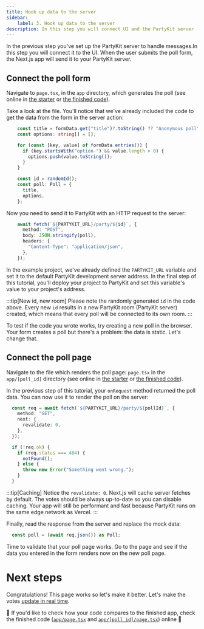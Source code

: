 ```yaml
---
title: Hook up data to the server
sidebar:
    label: 3. Hook up data to the server
description: In this step you will connect UI and the PartyKit server
---
```


In the previous step you've set up the PartyKit server to handle messages.In this step you will connect it to the UI. When the user submits the poll form, the Next.js app will send it to your PartyKit server.

## Connect the poll form

Navigate to `page.tsx`, in the `app` directory, which generates the poll (see online in <a href="https://github.com/partykit/tutorial-starter-partypoll/blob/main/app/page.tsx#L30" target="_blank" rel="noopener noreferrer">the starter</a> or <a href="https://github.com/partykit/partypoll/blob/main/app/page.tsx#L30-L36" target="_blank" rel="noopener noreferrer">the finished code</a>).

Take a look at the file. You'll notice that we've already included the code to get the data from the form in the server action:

```ts
    const title = formData.get("title")?.toString() ?? "Anonymous poll";
    const options: string[] = [];

    for (const [key, value] of formData.entries()) {
      if (key.startsWith("option-") && value.length > 0) {
        options.push(value.toString());
      }
    }

    const id = randomId();
    const poll: Poll = {
      title,
      options,
    };
```

Now you need to send it to PartyKit with an HTTP request to the server:

```ts
    await fetch(`${PARTYKIT_URL}/party/${id}`, {
      method: "POST",
      body: JSON.stringify(poll),
      headers: {
        "Content-Type": "application/json",
      },
    });
```

In the example project, we've already defined the `PARTYKIT_URL` variable and set it to the default PartyKit development server address. In the final step of this tutorial, you'll deploy your project to PartyKit and set this variable's value to your project's address.

:::tip[New id, new room]
Please note the randomly generated `id` in the code above. Every new `id` results in a new PartyKit room (PartyKit server) created, which means that every poll will be connected to its own room.
:::

To test if the code you wrote works, try creating a new poll in the browser. Your form creates a poll but there's a problem: the data is static. Let's change that.

## Connect the poll page

Navigate to the file which renders the poll page: `page.tsx` in the `app/[poll_id]` directory (see online in <a href="https://github.com/partykit/tutorial-starter-partypoll/blob/main/app/%5Bpoll_id%5D/page.tsx#L14-L16" target="_blank" rel="noopener noreferrer">the starter</a> or <a href="https://github.com/partykit/partypoll/blob/main/app/%5Bpoll_id%5D/page.tsx#L15C11-L30" target="_blank" rel="noopener noreferrer">the finished code</a>).

In the previous step of this tutorial, your `onRequest` method returned the poll data. You can now use it to render the poll on the server:

```ts
  const req = await fetch(`${PARTYKIT_URL}/party/${pollId}`, {
    method: "GET",
    next: {
      revalidate: 0,
    },
  });

  if (!req.ok) {
    if (req.status === 404) {
      notFound();
    } else {
      throw new Error("Something went wrong.");
    }
  }
```

:::tip[Caching]
Notice the `revalidate: 0`. Next.js will cache server fetches by default. The votes should be always up-to-date so you can disable caching. Your app will still be performant and fast because PartyKit runs on the same edge network as Vercel.
:::

Finally, read the response from the server and replace the mock data:

```ts
  const poll = (await req.json()) as Poll;
```

Time to validate that your poll page works. Go to the page and see if the data you entered in the form renders now on the new poll page.

# Next steps

Congratulations! This page works so let's make it better. Let's make the votes [update in real time](/tutorials/add-partykit-to-a-nextjs-app/4-add-websockets).

🎈 If you'd like to check how your code compares to the finished app, check the finished code (<a href="https://github.com/partykit/partypoll/blob/main/app/page.tsx#L30-L36" target="_blank" rel="noopener noreferrer"><code>app/page.tsx</code></a> and <a href="https://github.com/partykit/partypoll/blob/main/app/%5Bpoll_id%5D/page.tsx#L15C11-L30" target="_blank" rel="noopener noreferrer"><code>app/[poll_id]/page.tsx</code></a>) online 🎈
